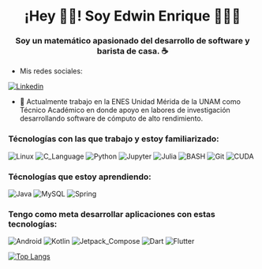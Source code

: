 <p align="center" width="300">
   <h1 align="center">¡Hey 🙌🏾! Soy Edwin Enrique 👨🏻‍💻</h1>
</p>
<p align="center" width="300">
   <h3 align="center">Soy un matemático apasionado del desarrollo de software y barista de casa. ☕</h3>
</p>

- Mis redes sociales:

[![Linkedin](https://img.shields.io/badge/-edwinepr-%230A66C2?style=flat&logo=linkedin)](https://www.linkedin.com/in/edwin-epr/)

<!--
**edwin-epr/edwin-epr** is a ✨ _special_ ✨ repository because its `README.md` (this file) appears on your GitHub profile.

Here are some ideas to get you started:

- 🔭 I’m currently working on ...
- 🌱 I’m currently learning ...
- 👯 I’m looking to collaborate on ...
- 🤔 I’m looking for help with ...
- 💬 Ask me about ...
- 📫 How to reach me: ...
- 😄 Pronouns: ...
- ⚡ Fun fact: ...
-->

- 🔭 Actualmente trabajo en la ENES Unidad Mérida de la UNAM como Técnico Académico en donde apoyo en labores de investigación desarrollando software de cómputo de alto rendimiento.

### Técnologías con las que trabajo y estoy familiarizado:

![Linux](https://img.shields.io/badge/Linux-003366?style=for-the-badge&logo=linux&logoColor=black&labelColor=e5e6eb)
![C_Language](https://img.shields.io/badge/Language-A8B9CC?style=for-the-badge&logo=c&logoColor=black&labelColor=e5e6eb)
![Python](https://img.shields.io/badge/Python-3776AB?style=for-the-badge&logo=python&logoColor=black&labelColor=e5e6eb)
![Jupyter](https://img.shields.io/badge/Jupyter-F37626?style=for-the-badge&logo=jupyter&logoColor=black&labelColor=e5e6eb)
![Julia](https://img.shields.io/badge/Julia-9558B2?style=for-the-badge&logo=julia&logoColor=black&labelColor=e5e6eb)
![BASH](https://img.shields.io/badge/Bash-4EAA25?style=for-the-badge&logo=gnu%20bash&logoColor=black&labelColor=e5e6eb)
![Git](https://img.shields.io/badge/Git-F05032?style=for-the-badge&logo=git&logoColor=black&labelColor=e5e6eb)
![CUDA](https://img.shields.io/badge/NVIDIA_CUDA-76B900?style=for-the-badge&logo=nvidia&logoColor=black&labelColor=e5e6eb)

### Técnologías que estoy aprendiendo:

![Java](https://img.shields.io/badge/Java-ED8B00?style=for-the-badge&logo=openjdk&logoColor=black&labelColor=e5e6eb)
![MySQL](https://img.shields.io/badge/MySQL-4479A1?style=for-the-badge&logo=mysql&logoColor=black&labelColor=e5e6eb)
![Spring](https://img.shields.io/badge/Spring-6DB33F?style=for-the-badge&logo=spring&logoColor=black&labelColor=e5e6eb)

### Tengo como meta desarrollar aplicaciones con estas tecnologías:

![Android](https://img.shields.io/badge/Android-34A853?style=for-the-badge&logo=android&logoColor=black&labelColor=e5e6eb)
![Kotlin](https://img.shields.io/badge/Kotlin-7F52FF?style=for-the-badge&logo=kotlin&logoColor=black&labelColor=e5e6eb)
![Jetpack_Compose](https://img.shields.io/badge/Jetpack_Compose-4285F4?style=for-the-badge&logo=jetpackcompose&logoColor=black&labelColor=e5e6eb)
![Dart](https://img.shields.io/badge/Dart-0175C2?style=for-the-badge&logo=dart&logoColor=black&labelColor=e5e6eb)
![Flutter](https://img.shields.io/badge/Flutter-02569B?style=for-the-badge&logo=flutter&logoColor=black&labelColor=e5e6eb)

[![Top Langs](https://github-readme-stats.vercel.app/api/top-langs/?username=edwin-epr&show_icons=true&theme=catppuccin_mocha)](https://github.com/anuraghazra/github-readme-stats)
